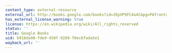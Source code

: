 ```yaml
---
content_type: external-resource
external_url: http://books.google.com/books?id=JEpVP9FC4o4C&pg=PAfrontcover
has_external_license_warning: true
license: https://en.wikipedia.org/wiki/All_rights_reserved
status: ''
title: Google Books
uid: b918da98-fde9-459f-9269-f0ec6fada5e1
wayback_url: ''
---
```

